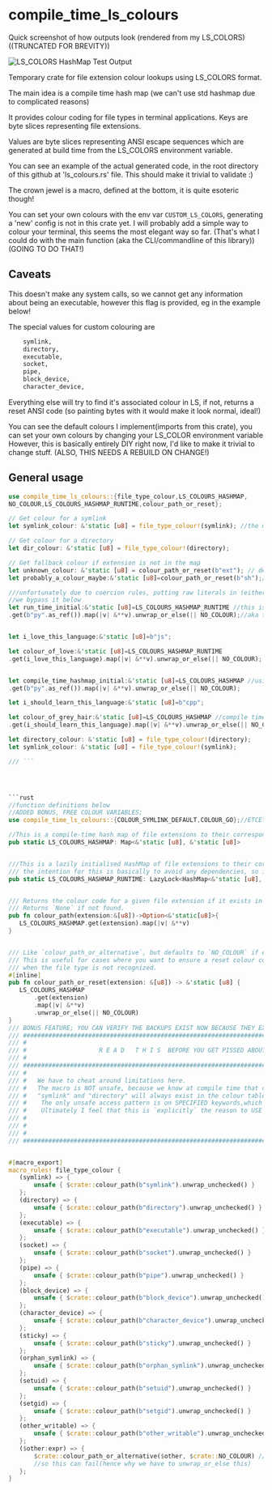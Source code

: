 # compile_time_ls_colours

Quick screenshot of how outputs look (rendered from my LS_COLORS)  ((TRUNCATED FOR BREVITY))

![LS_COLORS HashMap Test Output](./colour_output.png)

Temporary crate for file extension colour lookups using LS_COLORS format.

The main idea is a compile time hash map (we can't use std hashmap due to complicated reasons)

It provides colour coding for file types in terminal applications. Keys are byte slices representing file extensions.

Values are byte slices representing ANSI escape sequences which are generated at build time from the LS_COLORS environment variable.

You can see an example of the actual generated code, in the root directory of this github at 'ls_colours.rs' file.
This should make it trivial to validate :)

The crown jewel is a macro, defined at the bottom, it is quite esoteric though!

You can set your own colours with the env var `CUSTOM_LS_COLORS`, generating a 'new' config is not in this crate yet.
I will probably add a simple way to colour your terminal, this seems the most elegant way so far.
(That's what I could do with the main function (aka the CLI/commandline of this library))
(GOING TO DO THAT!)

## Caveats

This doesn't make any system calls, so we cannot get any information about being an executable,
however this flag is provided, eg in the example below!

The special values for custom colouring are

```bash
    symlink,
    directory,
    executable,
    socket,
    pipe,
    block_device,
    character_device,

```

Everything else will try to find it's associated colour in LS, if not, returns a reset ANSI code
 (so painting bytes with it would make it look normal, ideal!)

You can see the default colours I implement(imports from this crate), you can set your own colours by changing your LS_COLOR environment variable
However, this is basically entirely DIY right now, I'd like to make it trivial to change stuff. (ALSO, THIS NEEDS A REBUILD ON CHANGE!)

## General usage

 ```rust
use compile_time_ls_colours::{file_type_colour,LS_COLOURS_HASHMAP, 
NO_COLOUR,LS_COLOURS_HASHMAP_RUNTIME,colour_path_or_reset};

// Get colour for a symlink
let symlink_colour: &'static [u8] = file_type_colour!(symlink); //the macros use the compile time map 

// Get colour for a directory
let dir_colour: &'static [u8] = file_type_colour!(directory);

// Get fallback colour if extension is not in the map
let unknown_colour: &'static [u8] = colour_path_or_reset(b"ext"); // defaults to NO_COLOUR if this extension is not recognised
let probably_a_colour_maybe:&'static [u8]=colour_path_or_reset(b"sh");//look for shell file colouring or return nothing

///unfortunately due to coercion rules, putting raw literals in (either) hashmaps   is not ideal
//we bypass it below
let run_time_initial:&'static [u8]=LS_COLOURS_HASHMAP_RUNTIME //this is a LazyLock (initialised ONLY ONCE during program execution)
.get(b"py".as_ref()).map(|v| &**v).unwrap_or_else(|| NO_COLOUR);//aka the runtime map.


let i_love_this_language:&'static [u8]=b"js";

let colour_of_love:&'static [u8]=LS_COLOURS_HASHMAP_RUNTIME
.get(i_love_this_language).map(|v| &**v).unwrap_or_else(|| NO_COLOUR);


let compile_time_hashmap_initial:&'static [u8]=LS_COLOURS_HASHMAP //using compile time map
.get(b"py".as_ref()).map(|v| &**v).unwrap_or_else(|| NO_COLOUR);

let i_should_learn_this_language:&'static [u8]=b"cpp";

let colour_of_grey_hair:&'static [u8]=LS_COLOURS_HASHMAP //compile time map again etc
.get(i_should_learn_this_language).map(|v| &**v).unwrap_or_else(|| NO_COLOUR);

let directory_colour: &'static [u8] = file_type_colour!(directory);
let symlink_colour: &'static [u8] = file_type_colour!(symlink);

/// ```




```rust
//function definitions below
//ADDED BONUS, FREE COLOUR VARIABLES;
use compile_time_ls_colours::{COLOUR_SYMLINK_DEFAULT,COLOUR_GO};//ETCETCETC

//This is a compile-time hash map of file extensions to their corresponding ANSI color codes based on the LS_COLORS environment variable.
pub static LS_COLOURS_HASHMAP: Map<&'static [u8], &'static [u8]>


///This is a lazily initialised HashMap of file extensions to their corresponding ANSI colour codes.
/// the intention for this is basically to avoid any dependencies, so i can hide phf behind a feature flag.
pub static LS_COLOURS_HASHMAP_RUNTIME: LazyLock<HashMap<&'static [u8], &'static [u8], BuildHasherDefault<DefaultHasher>>>


/// Returns the colour code for a given file extension if it exists in the color map.
/// Returns `None` if not found.
pub fn colour_path(extension:&[u8])->Option<&'static[u8]>{
    LS_COLOURS_HASHMAP.get(extension).map(|v| &**v)
}


/// Like `colour_path_or_alternative`, but defaults to `NO_COLOUR` if extension is not recognized.
/// This is useful for cases where you want to ensure a reset colour code is used
/// when the file type is not recognized.
#[inline]
pub fn colour_path_or_reset(extension: &[u8]) -> &'static [u8] {
    LS_COLOURS_HASHMAP
        .get(extension)
        .map(|v| &**v)
        .unwrap_or_else(|| NO_COLOUR)
}
/// BONUS FEATURE; YOU CAN VERIFY THE BACKUPS EXIST NOW BECAUSE THEY EXIST AS IMPORTS.
/// #########################################################################################################################
/// #                                                                                                                       #
/// #                    R E A D   T H I S  BEFORE YOU GET PISSED ABOUT UNSAFE                                              #     
/// #                                                                                                                       #
/// #########################################################################################################################
/// #                                                                                                                       #
/// #   We have to cheat around limitations here.                                                                           #
/// #   The macro is NOT unsafe, because we know at compile time that certain entries like                                  #
/// #   "symlink" and "directory" will always exist in the colour table. because we auto generate them!                     #
/// #    The only unsafe access pattern is on SPECIFIED keywords,which are GUARANTEED (by my defaults)                      #
/// #    Ultimately I feel that this is `explicitly` the reason to USE unwrap_unchecked                    #
/// #                                                                                                                       #    
/// #                                                                                                                       #    
/// #                                                                                                                       #
/// #########################################################################################################################


#[macro_export]
macro_rules! file_type_colour {
    (symlink) => {
        unsafe { $crate::colour_path(b"symlink").unwrap_unchecked() }
    };
    (directory) => {
        unsafe { $crate::colour_path(b"directory").unwrap_unchecked() }
    };
    (executable) => {
        unsafe { $crate::colour_path(b"executable").unwrap_unchecked() }
    };
    (socket) => {
        unsafe { $crate::colour_path(b"socket").unwrap_unchecked() }
    };
    (pipe) => {
        unsafe { $crate::colour_path(b"pipe").unwrap_unchecked() }
    };
    (block_device) => {
        unsafe { $crate::colour_path(b"block_device").unwrap_unchecked() }
    };
    (character_device) => {
        unsafe { $crate::colour_path(b"character_device").unwrap_unchecked() }
    };
    (sticky) => {
        unsafe { $crate::colour_path(b"sticky").unwrap_unchecked() }
    };
    (orphan_symlink) => {
        unsafe { $crate::colour_path(b"orphan_symlink").unwrap_unchecked()}
    };
    (setuid) => {
        unsafe { $crate::colour_path(b"setuid").unwrap_unchecked() }
    };
    (setgid) => {
        unsafe { $crate::colour_path(b"setgid").unwrap_unchecked() }
    };
    (other_writable) => {
        unsafe { $crate::colour_path(b"other_writable").unwrap_unchecked() }
    };
    ($other:expr) => {
        $crate::colour_path_or_alternative($other, $crate::NO_COLOUR) //only one that's not guaranteed to exist.
        //so this can fail(hence why we have to unwrap_or_else this)
    };
}


```
